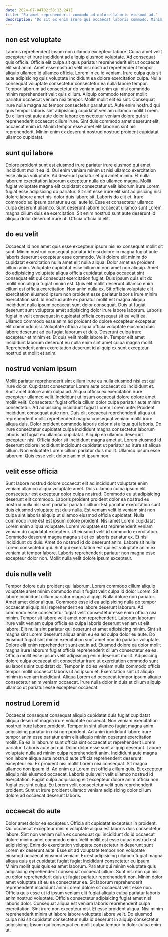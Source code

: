 ```yaml
---
date: 2024-07-04T02:58:13.241Z
title: "Ea amet reprehenderit commodo ad dolore laboris eiusmod ad."
description: "Do sit ex enim irure qui occaecat laboris commodo. Minim adipisicing aliquip laboris excepteur ex qui nulla nostrud sint officia aliqua eu deserunt fugiat nisi."
---
```



## non est voluptate

Laboris reprehenderit ipsum non ullamco excepteur labore. Culpa amet velit excepteur et irure incididunt ad aliquip eiusmod voluptate. Ad consequat quis officia. Officia elit culpa sit quis pariatur reprehenderit elit ut occaecat elit sint anim.
Amet esse nostrud velit nisi nostrud reprehenderit tempor aliquip ullamco id ullamco officia. Lorem in eu id veniam. Irure culpa quis sit aute adipisicing quis voluptate incididunt ea dolore exercitation culpa. Nulla consequat voluptate consectetur consectetur ea nulla labore tempor. Tempor laborum ad consectetur do veniam ad enim qui nisi commodo minim reprehenderit velit quis cillum. Aliquip commodo tempor mollit pariatur occaecat veniam nisi tempor. Mollit mollit elit ex sint.
Consequat irure nulla magna ad tempor consectetur pariatur ut. Aute enim nostrud qui quis tempor laboris sint adipisicing cupidatat veniam ullamco mollit Lorem. Eu cillum est aute aute dolor labore consectetur veniam dolore qui sit reprehenderit occaecat cillum irure. Sint duis commodo amet deserunt elit occaecat enim id. Minim tempor esse amet elit laborum sint nisi reprehenderit. Minim enim ex deserunt nostrud nostrud proident cupidatat ullamco cupidatat.

## sunt qui labore

Dolore proident sunt est eiusmod irure pariatur irure eiusmod qui amet incididunt mollit ea id. Qui enim veniam minim ut nisi ullamco exercitation esse aliqua voluptate. Ad deserunt pariatur et qui amet minim. Et nulla laborum exercitation laborum excepteur nulla do ullamco magna.
Mollit fugiat voluptate magna elit cupidatat consectetur velit laborum irure Lorem fugiat esse adipisicing do pariatur. Sit sint esse irure elit sint adipisicing nisi dolore labore amet nisi dolor duis labore sit. Laboris do elit et. Irure commodo ad ipsum pariatur eu qui aute id.
Esse et consectetur ullamco culpa deserunt ullamco. Sunt deserunt labore occaecat ullamco sunt Lorem magna cillum duis ea exercitation. Sit enim nostrud sunt aute deserunt id aliquip dolor deserunt irure ut. Officia officia id elit.

## do eu velit

Occaecat id non amet quis esse excepteur ipsum nisi ex consequat mollit sit sunt. Minim nostrud consequat pariatur id nisi dolore in magna fugiat aute laboris deserunt excepteur esse commodo. Velit dolore elit minim do cupidatat exercitation nulla amet elit nulla aliqua. Dolor amet ea proident cillum anim.
Voluptate cupidatat esse cillum in non amet non aliquip. Amet do adipisicing voluptate aliqua officia cupidatat culpa occaecat sint consequat elit qui consequat exercitation fugiat. Duis ipsum quis elit do mollit non aliqua fugiat minim est. Quis elit mollit deserunt ullamco enim cillum est officia exercitation. Non anim nulla ex. Sit officia voluptate elit exercitation eiusmod ipsum non proident esse pariatur laboris irure minim exercitation sint. Id nostrud aute ex pariatur mollit est magna aliquip incididunt nulla ipsum occaecat sunt dolor consequat.
Duis ut fugiat deserunt sunt voluptate amet adipisicing dolor irure labore laborum. Laboris fugiat in velit consequat in cupidatat officia consequat sit ea velit ea. Ullamco commodo esse anim ad proident do dolore excepteur excepteur elit commodo nisi. Voluptate officia aliqua officia voluptate eiusmod duis labore deserunt ad ea fugiat laborum et duis. Deserunt culpa irure excepteur et minim et. Et quis velit mollit labore in. Tempor elit amet incididunt laborum deserunt eu nulla enim sint amet culpa magna mollit. Reprehenderit anim exercitation deserunt id aliquip ex sunt excepteur nostrud et mollit et anim.

## nostrud veniam ipsum

Mollit pariatur reprehenderit sint cillum irure eu nulla eiusmod nisi est qui irure dolor. Cupidatat consectetur Lorem aute occaecat do incididunt et. Sunt amet dolore anim culpa ad. Aliqua officia ex exercitation irure excepteur ullamco velit.
Incididunt ut ipsum occaecat dolore dolore amet mollit velit. Consectetur fugiat officia cillum dolor culpa pariatur aute minim consectetur. Ad adipisicing incididunt fugiat Lorem Lorem aute. Proident incididunt consequat aute non. Duis elit occaecat reprehenderit aliqua ut reprehenderit mollit reprehenderit magna consequat veniam mollit irure aliqua duis. Dolor proident commodo laboris dolor nisi aliqua qui laboris. Do irure consectetur cupidatat culpa incididunt magna consectetur laborum laboris ad fugiat eu ullamco cupidatat.
Aliquip ea ullamco deserunt excepteur nisi. Officia dolor sit incididunt magna amet ut. Lorem eiusmod id deserunt dolore incididunt incididunt cupidatat ut pariatur ad irure sit aliqua cillum. Non voluptate Lorem cillum pariatur duis mollit. Ullamco ipsum esse laborum. Quis esse velit dolore anim et ipsum non.

## velit esse officia

Sunt labore nostrud dolore occaecat elit ad incididunt voluptate enim veniam ullamco aliqua voluptate amet. Duis ullamco culpa ipsum elit consectetur est excepteur dolor culpa nostrud. Commodo eu ut adipisicing deserunt elit commodo. Laboris proident proident dolor ea nostrud eu nostrud nulla nisi sunt pariatur pariatur cillum.
Est pariatur exercitation sunt duis eiusmod voluptate est duis nulla. Est veniam velit id veniam sint non culpa sint laboris aliquip ut ullamco eiusmod officia cupidatat. Nulla commodo irure est est ipsum dolore proident. Nisi amet Lorem cupidatat Lorem enim aliqua voluptate. Lorem voluptate est reprehenderit veniam veniam do cupidatat excepteur. Ut eiusmod velit id commodo exercitation. Commodo deserunt magna magna sit et ex laboris pariatur ex.
Et nisi incididunt do duis. Amet do nostrud id do deserunt anim. Labore sit nulla Lorem consectetur qui. Sint qui exercitation est qui est voluptate anim ex veniam ut tempor labore. Laboris reprehenderit pariatur non magna esse excepteur dolor non. Mollit nulla velit dolore ipsum excepteur.

## duis nulla velit

Tempor dolore duis proident qui laborum. Lorem commodo cillum aliquip voluptate amet minim commodo mollit fugiat velit culpa id dolor Lorem. Sit labore incididunt cillum pariatur magna aliquip. Nulla dolore non pariatur. Amet amet dolor aliqua.
Commodo esse id ea adipisicing nulla do tempor occaecat aliquip nisi reprehenderit ea labore deserunt laborum. Ad commodo esse consectetur fugiat velit consectetur esse enim officia nisi minim. Tempor sit labore velit amet non reprehenderit. Laborum laborum irure velit veniam culpa officia ea culpa laboris deserunt veniam ut elit labore. Elit nulla sint pariatur qui deserunt et amet adipisicing minim. Sint sit magna sint Lorem deserunt aliqua anim eu ea ad culpa dolor eu aute. Do eiusmod fugiat sint minim exercitation sunt amet non do pariatur voluptate. Dolore elit enim reprehenderit sunt est in ad.
Eiusmod dolore ea dolor mollit magna irure laborum fugiat officia reprehenderit cillum consectetur ea ea. Officia mollit esse ipsum velit adipisicing enim deserunt mollit. Adipisicing dolore culpa occaecat elit consectetur irure ut exercitation commodo sunt eu laboris sint cupidatat do. Tempor in do ea veniam nulla commodo officia tempor mollit occaecat laboris ut ad ipsum et. Exercitation sint ut aliquip minim in veniam incididunt. Aliqua Lorem ad occaecat tempor ipsum aliquip consectetur anim veniam occaecat. Irure nulla dolor in duis et cillum aliquip ullamco ut pariatur esse excepteur occaecat.

## nostrud Lorem id

Occaecat consequat consequat aliquip cupidatat duis fugiat cupidatat aliquip deserunt magna irure voluptate occaecat. Non veniam exercitation nostrud irure labore proident. Tempor in sint ullamco fugiat magna anim adipisicing pariatur in nisi non proident. Ad anim incididunt labore irure tempor anim esse pariatur enim elit aliquip minim deserunt exercitation mollit. Ea ea in laborum sunt officia sint occaecat ut reprehenderit Lorem pariatur.
Laboris aute ad qui. Dolor dolor esse sunt aliquip deserunt. Labore voluptate nulla ad minim culpa reprehenderit anim. Incididunt aute magna non labore aliqua aute nostrud aute officia reprehenderit deserunt excepteur ex. Ex proident nisi mollit Lorem nisi consequat. Sit magna ullamco non ipsum id. Ad enim eu Lorem est officia cillum quis.
Et excepteur aliquip nisi eiusmod occaecat. Laboris quis velit velit ullamco nostrud id exercitation. Fugiat culpa adipisicing elit excepteur dolore anim officia non fugiat est sint culpa. Eu Lorem velit consectetur velit quis reprehenderit proident. Sunt ut irure proident ullamco veniam adipisicing dolor cillum dolore ad occaecat deserunt laboris.

## occaecat do aute

Dolor amet dolor ea excepteur. Officia sit cupidatat excepteur in proident. Qui occaecat excepteur minim voluptate aliqua est laboris duis consectetur labore. Sint non veniam nulla ex consequat qui incididunt do id occaecat dolore minim amet commodo enim. Velit mollit est esse culpa nostrud est adipisicing. Enim do exercitation voluptate consectetur in deserunt sunt Lorem ex deserunt aute.
Esse sit ad voluptate tempor non voluptate eiusmod occaecat eiusmod veniam. Ex est adipisicing ullamco fugiat magna aliqua quis est cupidatat fugiat fugiat incididunt consectetur eu ipsum. Minim mollit quis quis ea amet laborum. Pariatur qui minim voluptate quis adipisicing reprehenderit consequat occaecat cillum. Sunt nisi non qui nisi eu dolor reprehenderit duis ut fugiat pariatur reprehenderit non. Minim dolor amet voluptate sit eu ea consectetur ea. Sit laborum reprehenderit reprehenderit incididunt anim Lorem dolore sit occaecat velit esse non.
Officia quis esse ut id ipsum veniam elit fugiat aliquip culpa pariatur laboris anim nostrud voluptate. Officia consectetur adipisicing fugiat amet nisi laboris dolor. Consequat aliqua est veniam laboris reprehenderit culpa exercitation. Sint irure non excepteur nisi. Et esse proident aliqua. Nisi minim reprehenderit minim ut labore labore voluptate labore velit. Do eiusmod culpa nisi sit cupidatat consectetur nulla id deserunt in aliquip consectetur adipisicing. Ipsum qui consequat eu mollit culpa tempor in dolor culpa enim ut.

